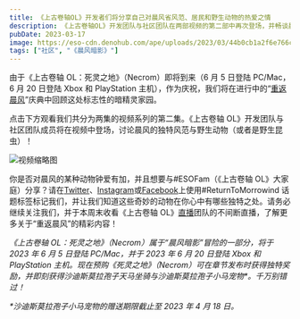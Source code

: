 ```yaml
---
title: 《上古卷轴OL》开发者们将分享自己对晨风省风范、居民和野生动物的热爱之情
description: 《上古卷轴OL》开发团队与社区团队在两部视频的第二部中再次登场，并畅谈晨风充满魅力的各种奇异住民。
pubDate: 2023-03-17
image: https://eso-cdn.denohub.com/ape/uploads/2023/03/44b0cb1a2f6e766cca1863c79086c5ac.jpg
tags: ["社区", "《晨风暗影》"]
---
```


由于《上古卷轴 OL：死灵之地》（Necrom）即将到来（6 月 5 日登陆 PC/Mac，6 月 20 日登陆 Xbox 和 PlayStation
主机），作为庆祝，我们将在进行中的“[重返晨风](/news/post/63713)”庆典中回顾这处标志性的暗精灵家园。

点击下方观看我们共分为两集的视频系列的第二集。《上古卷轴
OL》开发团队与社区团队成员将在视频中登场，讨论晨风的独特风范与野生动物（或者是野生昆虫）！

![视频缩略图](https://i.ytimg.com/vi/t5Br99qApf0/maxresdefault.jpg)

你是否对晨风的某种动物钟爱有加，并且想要与#ESOFam（《上古卷轴
OL》大家庭）分享？请在[Twitter](https://twitter.com/TESOnline)、[Instagram](https://www.instagram.com/elderscrollsonline/)或[Facebook](https://www.facebook.com/ElderScrollsOnline)上使用#ReturnToMorrowind
话题标签标记我们，并让我们知道这些奇妙的动物在你心中有哪些独特之处。请务必继续关注我们，并于本周末收看《上古卷轴
OL》[直播](/news/post/63731)团队的不间断直播，了解更多关于“重返晨风”的精彩内容！

_《上古卷轴 OL：死灵之地》（Necrom）属于“晨风暗影”冒险的一部分，将于 2023 年 6 月 5 日登陆 PC/Mac，并于 2023 年 6 月 20
日登陆 Xbox 和 PlayStation
主机。现在预购《死灵之地》（Necrom）可在章节发布时获得独特奖励，并即刻获得沙迪斯莫拉孢子天马坐骑与沙迪斯莫拉孢子小马宠物\*。千万别错过！_

_\*沙迪斯莫拉孢子小马宠物的赠送期限截止至 2023 年 4 月 18 日。_
